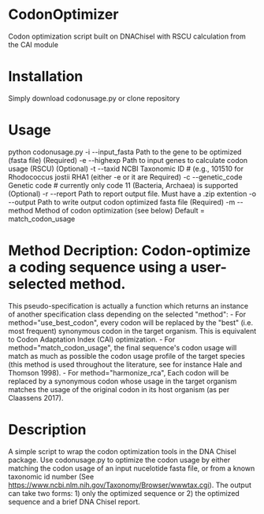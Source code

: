 # CodonOptimizer
Codon optimization script built on DNAChisel with RSCU calculation from the CAI module

# Installation
Simply download codonusage.py or clone repository

# Usage
python codonusage.py <options>
-i  --input_fasta  Path to the gene to be optimized (fasta file) (Required)
-e  --highexp  Path to input genes to calculate codon usage (RSCU) (Optional)
-t  --taxid  NCBI Taxonomic ID # (e.g., 101510 for Rhodococcus jostii RHA1 (either -e or it are Required)
-c  --genetic_code  Genetic code # currently only code 11 (Bacteria, Archaea) is supported (Optional)
-r  --report  Path to report output file. Must have a .zip extention
-o  --output  Path to write output codon optimized fasta file (Required)
-m  --method  Method of codon optimization (see below) Default = match_codon_usage
  
# Method Decription: Codon-optimize a coding sequence using a user-selected method.
This pseudo-specification is actually a function which returns an instance of another specification class depending on the selected "method":
    - For method="use_best_codon", every codon will be replaced by the "best"
      (i.e. most frequent) synonymous codon in the target organism. This is
      equivalent to Codon Adaptation Index (CAI) optimization.
    - For method="match_codon_usage", the final sequence's codon usage will
      match as much as possible the codon usage profile of the target species
      (this method is used throughout the literature, see for instance Hale
      and Thomson 1998).
    - For method="harmonize_rca", Each codon will be replaced by a synonymous
      codon whose usage in the target organism matches the usage of the
      original codon in its host organism (as per Claassens 2017).
      
# Description
A simple script to wrap the codon optimization tools in the DNA Chisel package. Use codonusage.py to optimize the codon usage by either matching the codon usage of an input nucelotide fasta file, or from a known taxonomic id number (See https://www.ncbi.nlm.nih.gov/Taxonomy/Browser/wwwtax.cgi). The output can take two forms: 1) only the optimized sequence or 2) the optimized sequence and a brief DNA Chisel report. 

